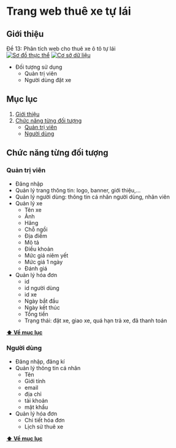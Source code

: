 # Trang web thuê xe tự lái

## Giới thiệu

Đề 13: Phân tích web cho thuê xe ô tô tự lái
<br>
[![Sơ đồ thực thể](https://app.diagrams.net/images/favicon-32x32.png)]()
[![Cơ sở dữ liệu](https://i.ibb.co/S7KTZxP/google-sheets-1.png)](https://docs.google.com/spreadsheets/d/1JPa9-RjSs1IyNPLrPkSbb_lR1A0kiczO_1OpqVTdpzw/edit?usp=sharing)

- Đối tượng sử dụng
    + Quản trị viên
    + Người dùng đặt xe
    
## Mục lục

  1. [Giới thiệu](#giới-thiệu)
  2. [Chức năng từng đối tượng](#chức-năng-từng-đối-tượng)    
     + [Quản trị viên](#quản-trị-viên)
     + [Người dùng](#người-dùng)
 
## Chức năng từng đối tượng
### Quản trị viên
- Đăng nhập
- Quản lý trang thông tin: logo, banner, giới thiệu,…
- Quản lý người dùng: thông tin cá nhân người dùng, nhân viên
- Quản lý xe
    + Tên xe
    + Ảnh
    + Hãng
    + Chỗ ngồi
    + Địa điểm
    + Mô tả
    + Điều khoản
    + Mức giá niêm yết
    + Mức giá 1 ngày
    + Đánh giá
- Quản lý hóa đơn
    + id
    + id người dùng
    + id xe
    + Ngày bắt đầu
    + Ngày kết thúc
    + Tổng tiền
    + Trạng thái: đặt xe, giao xe, quá hạn trả xe, đã thanh toán

**[⬆ Về mục lục](#mục-lục)**

### Người dùng
- Đăng nhập, đăng kí
- Quản lý thông tin cá nhân
    + Tên
    + Giới tính
    + email 
    + địa chỉ
    + tài khoản
    + mật khẩu
- Quản lý hóa đơn
    + Chi tiết hóa đơn
    + Lịch sử thuê xe

**[⬆ Về mục lục](#mục-lục)**
